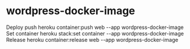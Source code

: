 # wordpress-docker-image


Deploy
push
heroku container:push web --app wordpress-docker-image
Set container
heroku stack:set container --app wordpress-docker-image
Release
heroku container:release web --app wordpress-docker-image
